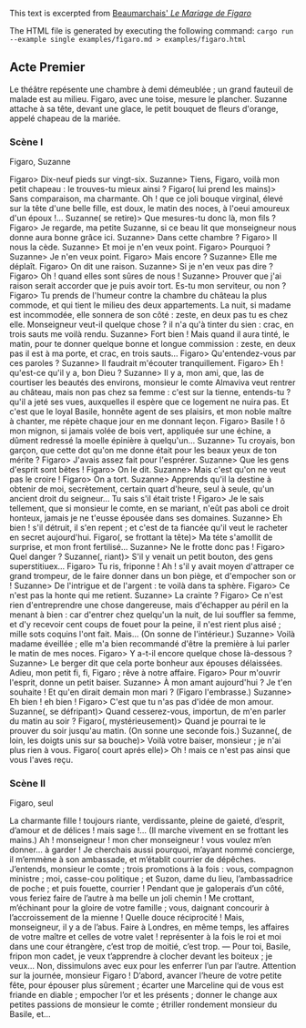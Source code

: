 <!-- playscript-make-title -->

This text is excerpted from [Beaumarchais' *Le Mariage de Figaro*](https://fr.wikisource.org/wiki/Le_Mariage_de_Figaro/Acte_I)

The HTML file is generated by executing the following command: `cargo run --example single examples/figaro.md > examples/figaro.html`


## Acte Premier

Le théâtre repésente une chambre à demi démeublée ; un grand fauteuil de malade est au milieu.
Figaro, avec une toise, mesure le plancher.
Suzanne attache à sa tête, devant une glace, le petit bouquet de fleurs d'orange, appelé chapeau de la mariée.

### Scène I

<span class="character">Figaro, Suzanne</span>

Figaro> Dix-neuf pieds sur vingt-six.
Suzanne> Tiens, Figaro, voilà mon petit chapeau : le trouves-tu mieux ainsi ?
Figaro( lui prend les mains)> Sans comparaison, ma charmante. Oh ! que ce joli bouque virginal, élevé sur la tête d'une belle fille, est doux, le matin des noces, à l'oeui amoureux d'un époux !...
Suzanne( se retire)> Que mesures-tu donc là, mon fils ?
Figaro> Je regarde, ma petite Suzanne, si ce beau lit que monseigneur nous donne aura bonne grâce ici.
Suzanne> Dans cette chambre ?
Figaro> Il nous la cède.
Suzanne> Et moi je n'en veux point.
Figaro> Pourquoi ?
Suzanne> Je n'en veux point.
Figaro> Mais encore ?
Suzanne> Elle me déplaît.
Figaro> On dit une raison.
Suzanne> Si je n'en veux pas dire ?
Figaro> Oh ! quand elles sont sûres de nous !
Suzanne> Prouver que j'ai raison serait accorder que je puis avoir tort. Es-tu mon serviteur, ou non ?
Figaro> Tu prends de l'humeur contre la chambre du château la plus commode, et qui tient le milieu des deux appartements.
La nuit, si madame est incommodée, elle sonnera de son côté : zeste, en deux pas tu es chez elle.
Monseigneur veut-il quelque chose ? il n'a qu'à tinter du sien : crac, en trois sauts me voilà rendu.
Suzanne> Fort bien ! Mais quand il aura tinté, le matin, pour te donner quelque bonne et longue commission : zeste, en deux pas il est à ma porte, et crac, en trois sauts...
Figaro> Qu'entendez-vous par ces paroles ?
Suzanne> Il faudrait m'écouter tranquillement.
Figaro> Eh ! qu'est-ce qu'il y a, bon Dieu ?
Suzanne> Il y a, mon ami, que, las de courtiser les beautés des environs, monsieur le comte Almaviva veut rentrer au château, mais non pas chez sa femme : c'est sur la tienne, entends-tu ? qu'il a jeté ses vues, auxquelles il espère que ce logement ne nuira pas.
Et c'est que le loyal Basile, honnête agent de ses plaisirs, et mon noble maître à chanter, me répète chaque jour en me donnant leçon.
Figaro> Basile ! ô mon mignon, si jamais volée de bois vert, appliquée sur une échine, a dûment redressé la moelle épinière à quelqu'un...
Suzanne> Tu croyais, bon garçon, que cette dot qu'on me donne était pour les beaux yeux de ton mérite ?
Figaro> J'avais assez fait pour l'esprérer.
Suzanne> Que les gens d'esprit sont bêtes !
Figaro> On le dit.
Suzanne> Mais c'est qu'on ne veut pas le croire !
Figaro> On a tort.
Suzanne> Apprends qu'il la destine à obtenir de moi, secrètement, certain quart d'heure, seul à seule, qu'un ancient droit du seigneur... Tu sais s'il était triste !
Figaro> Je le sais tellement, que si monsieur le comte, en se mariant, n'eût pas aboli ce droit honteux, jamais je ne t'eusse épousée dans ses domaines.
Suzanne> Eh bien ! s'il détruit, il s'en repent ; et c'est de ta fiancée qu'il veut le racheter en secret aujourd'hui.
Figaro(, se frottant la tête)> Ma téte s'amollit de surprise, et mon front fertilisé...
Suzanne> Ne le frotte donc pas !
Figaro> Quel danger ?
Suzanne(, riant)> S'il y venait un petit bouton, des gens superstitiuex...
Figaro> Tu ris, friponne ! Ah ! s'il y avait moyen d'attraper ce grand trompeur, de le faire donner dans un bon piège, et d'empocher son or !
Suzanne> De l'intrigue et de l'argent : te voilà dans ta sphère.
Figaro> Ce n'est pas la honte qui me retient.
Suzanne> La crainte ?
Figaro> Ce n'est rien d'entreprendre une chose dangereuse, mais d'échapper au péril en la menant à bien : car d'entrer chez quelqu'un la nuit, de lui souffler sa femme, et d'y recevoir cent coups de fouet pour la peine, il n'est rient plus aisé ; mille sots coquins l'ont fait. Mais...
(On sonne de l'intérieur.)
Suzanne> Voilà madame éveillée ; elle m'a bien recommandé d'être la première à lui parler le matin de mes noces.
Figaro> Y a-t-il encore quelque chose là-dessous ?
Suzanne> Le berger dit que cela porte bonheur aux épouses délaissées. Adieu, mon petit fi, fi, Figaro ; rêve à notre affaire.
Figaro> Pour m'ouvrir l'esprit, donne un petit baiser.
Suzanne> À mon amant aujourd'hui ? Je t'en souhaite ! Et qu'en dirait demain mon mari ? (Figaro l'embrasse.)
Suzanne> Eh bien ! eh bien !
Figaro> C'est que tu n'as pas d'idée de mon amour.
Suzanne(, se défripant)> Quand cesserez-vous, importun, de m'en parler du matin au soir ?
Figaro(, mystérieusement)> Quand je pourrai te le prouver du soir jusqu'au matin. (On sonne une seconde fois.)
Suzanne(, de loin, les doigts unis sur sa bouche)> Voilà votre baiser, monsieur ; je n'ai plus rien à vous.
Figaro( court aprés elle)> Oh ! mais ce n'est pas ainsi que vous l'aves reçu.

### Scène II

<span class="character">Figaro</span><span class="direction">, seul</span>

<!-- playscript-monologue-begin -->

La charmante fille ! toujours riante, verdissante, pleine de gaieté, d’esprit, d’amour et de délices ! mais sage !… (Il marche vivement en se frottant les mains.) Ah ! monseigneur ! mon cher monseigneur ! vous voulez m’en donner… à garder ! Je cherchais aussi pourquoi, m’ayant nommé concierge, il m’emmène à son ambassade, et m’établit courrier de dépêches. J’entends, monsieur le comte ; trois promotions à la fois : vous, compagnon ministre ; moi, casse-cou politique ; et Suzon, dame du lieu, l’ambassadrice de poche ; et puis fouette, courrier ! Pendant que je galoperais d’un côté, vous feriez faire de l’autre à ma belle un joli chemin ! Me crottant, m’échinant pour la gloire de votre famille ; vous, daignant concourir à l’accroissement de la mienne ! Quelle douce réciprocité ! Mais, monseigneur, il y a de l’abus. Faire à Londres, en même temps, les affaires de votre maître et celles de votre valet ! représenter à la fois le roi et moi dans une cour étrangère, c’est trop de moitié, c’est trop. — Pour toi, Basile, fripon mon cadet, je veux t’apprendre à clocher devant les boiteux ; je veux… Non, dissimulons avec eux pour les enferrer l’un par l’autre. Attention sur la journée, monsieur Figaro ! D’abord, avancer l’heure de votre petite fête, pour épouser plus sûrement ; écarter une Marceline qui de vous est friande en diable ; empocher l’or et les présents ; donner le change aux petites passions de monsieur le comte ; étriller rondement monsieur du Basile, et… 

<!-- playscript-monologue-end -->
